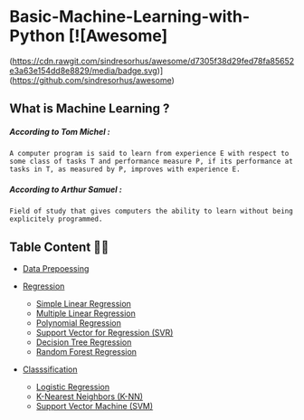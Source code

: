 # Basic-Machine-Learning-with-Python [![Awesome]
(https://cdn.rawgit.com/sindresorhus/awesome/d7305f38d29fed78fa85652e3a63e154dd8e8829/media/badge.svg)](https://github.com/sindresorhus/awesome)


## What is Machine Learning ?
##### According to Tom Michel :
	A computer program is said to learn from experience E with respect to some class of tasks T and performance measure P, if its performance at tasks in T, as measured by P, improves with experience E.

##### According to Arthur Samuel :
	Field of study that gives computers the ability to learn without being explicitely programmed.
	
	
## Table Content :iphone::triangular_ruler:

- [Data Prepoessing](https://github.com/MachineLearner07/Basic-Machine-Learning-with-Python-and-R/tree/rezwan/Part%201.2%20-%20Data%20Preprocessing)

- [Regression](https://github.com/MachineLearner07/Basic-Machine-Learning-with-Python-and-R/tree/rezwan/Part%202.2%20%E2%80%93%20Regression)
    - [Simple Linear Regression](https://github.com/MachineLearner07/Basic-Machine-Learning-with-Python-and-R/tree/rezwan/Part%202.2%20%E2%80%93%20Regression/1.%20Simple%20Linear%20Regression)
    - [Multiple Linear Regression](https://github.com/MachineLearner07/Basic-Machine-Learning-with-Python-and-R/tree/rezwan/Part%202.2%20%E2%80%93%20Regression/2.%20Multiple%20Linear%20Regression)
    - [Polynomial Regression](https://github.com/MachineLearner07/Basic-Machine-Learning-with-Python-and-R/tree/rezwan/Part%202.2%20%E2%80%93%20Regression/3.%20Polynomial%20Regression)
    - [Support Vector for Regression (SVR)](https://github.com/MachineLearner07/Basic-Machine-Learning-with-Python-and-R/tree/rezwan/Part%202.2%20%E2%80%93%20Regression/4.%20Support%20Vector%20for%20Regression%20(SVR))
    - [Decision Tree Regression](https://github.com/MachineLearner07/Basic-Machine-Learning-with-Python-and-R/tree/rezwan/Part%202.2%20%E2%80%93%20Regression/5.%20Decision%20Tree%20Regression)
    - [Random Forest Regression](https://github.com/MachineLearner07/Basic-Machine-Learning-with-Python-and-R/tree/rezwan/Part%202.2%20%E2%80%93%20Regression/6.%20Random%20Forest%20Regression)

- [Classsification](https://github.com/MachineLearner07/Basic-Machine-Learning-with-Python-and-R/tree/rezwan/Part%203.2%20-%20Classsification)
    - [Logistic Regression](https://github.com/MachineLearner07/Basic-Machine-Learning-with-Python-and-R/tree/rezwan/Part%203.2%20-%20Classsification/1.%20Logistic%20Regression)
    - [K-Nearest Neighbors (K-NN)](https://github.com/MachineLearner07/Basic-Machine-Learning-with-Python-and-R/tree/rezwan/Part%203.2%20-%20Classsification/2.%20K-Nearest%20Neighbors%20(K-NN))
    - [Support Vector Machine (SVM)](https://github.com/MachineLearner07/Basic-Machine-Learning-with-Python-and-R/tree/rezwan/Part%203.2%20-%20Classsification/3.%20Support%20Vector%20Machine%20(SVM))

